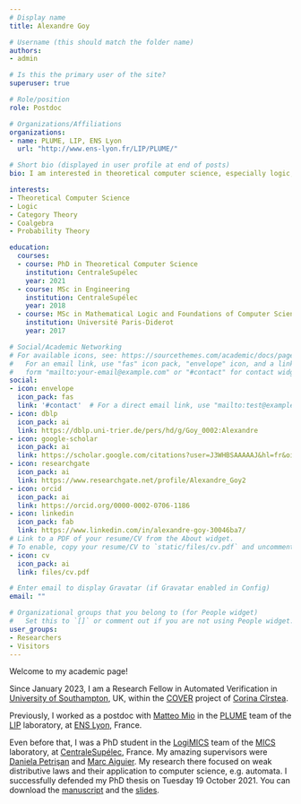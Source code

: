 ```yaml
---
# Display name
title: Alexandre Goy

# Username (this should match the folder name)
authors:
- admin

# Is this the primary user of the site?
superuser: true

# Role/position
role: Postdoc

# Organizations/Affiliations
organizations:
- name: PLUME, LIP, ENS Lyon
  url: "http://www.ens-lyon.fr/LIP/PLUME/"

# Short bio (displayed in user profile at end of posts)
bio: I am interested in theoretical computer science, especially logic, category theory, coalgebra, and probabilistic aspects of these topics.

interests:
- Theoretical Computer Science
- Logic
- Category Theory
- Coalgebra
- Probability Theory

education:
  courses:
  - course: PhD in Theoretical Computer Science
    institution: CentraleSupélec
    year: 2021
  - course: MSc in Engineering
    institution: CentraleSupélec
    year: 2018
  - course: MSc in Mathematical Logic and Foundations of Computer Science
    institution: Université Paris-Diderot
    year: 2017

# Social/Academic Networking
# For available icons, see: https://sourcethemes.com/academic/docs/page-builder/#icons
#   For an email link, use "fas" icon pack, "envelope" icon, and a link in the
#   form "mailto:your-email@example.com" or "#contact" for contact widget.
social:
- icon: envelope
  icon_pack: fas
  link: '#contact'  # For a direct email link, use "mailto:test@example.org".
- icon: dblp
  icon_pack: ai
  link: https://dblp.uni-trier.de/pers/hd/g/Goy_0002:Alexandre
- icon: google-scholar
  icon_pack: ai
  link: https://scholar.google.com/citations?user=J3WHBSAAAAAJ&hl=fr&oi=sra
- icon: researchgate
  icon_pack: ai
  link: https://www.researchgate.net/profile/Alexandre_Goy2
- icon: orcid
  icon_pack: ai
  link: https://orcid.org/0000-0002-0706-1186
- icon: linkedin
  icon_pack: fab
  link: https://www.linkedin.com/in/alexandre-goy-30046ba7/
# Link to a PDF of your resume/CV from the About widget.
# To enable, copy your resume/CV to `static/files/cv.pdf` and uncomment the lines below.
- icon: cv
  icon_pack: ai
  link: files/cv.pdf

# Enter email to display Gravatar (if Gravatar enabled in Config)
email: ""

# Organizational groups that you belong to (for People widget)
#   Set this to `[]` or comment out if you are not using People widget.
user_groups:
- Researchers
- Visitors
---
```


Welcome to my academic page!

Since January 2023, I am a Research Fellow in Automated Verification in [University of Southampton](https://www.southampton.ac.uk/), UK, within the [COVER](https://www.southampton.ac.uk/research/projects/cover-coalgebraic-foundations-for-quantitative-verification) project of [Corina Cîrstea](https://www.southampton.ac.uk/people/5wyrzl/doctor-corina-cirstea).

Previously, I worked as a postdoc with [Matteo Mio](https://perso.ens-lyon.fr/matteo.mio/) in the [PLUME](http://www.ens-lyon.fr/LIP/PLUME/) team of the [LIP](http://www.ens-lyon.fr/LIP/) laboratory, at [ENS Lyon](http://www.ens-lyon.fr/), France.

Even before that, I was a PhD student in the [LogiMICS](http://logimics.mics.centralesupelec.fr/) team of the [MICS](http://mics.centralesupelec.fr/en) laboratory, at [CentraleSupélec](https://www.centralesupelec.fr/), France. My amazing supervisors were [Daniela Petrişan](https://www.irif.fr/~petrisan/) and [Marc Aiguier](https://scholar.google.fr/citations?hl=fr&user=HkI1DQsAAAAJ). My research there focused on weak distributive laws and their application to computer science, e.g. automata. I successfully defended my PhD thesis on Tuesday 19 October 2021. You can download the [manuscript](https://agoy.fr/publication/phd/phd.pdf) and the [slides](https://agoy.fr/publication/phd/slides.pdf).
